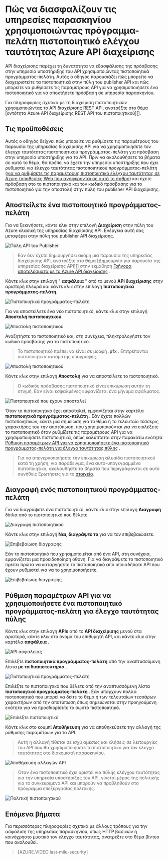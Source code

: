 <properties 
    pageTitle="Πώς να διασφαλίζουν τις υπηρεσίες παρασκηνίου χρησιμοποιώντας πρόγραμμα-πελάτη πιστοποιητικό ελέγχου ταυτότητας Azure API διαχείρισης" 
    description="Μάθετε πώς να διασφαλίζουν τις υπηρεσίες παρασκηνίου χρησιμοποιώντας τον έλεγχο ταυτότητας πιστοποιητικού προγράμματος-πελάτη Azure API διαχείρισης." 
    services="api-management" 
    documentationCenter="" 
    authors="steved0x" 
    manager="erikre" 
    editor=""/>

<tags 
    ms.service="api-management" 
    ms.workload="mobile" 
    ms.tgt_pltfrm="na" 
    ms.devlang="na" 
    ms.topic="article" 
    ms.date="10/25/2016" 
    ms.author="sdanie"/>

# <a name="how-to-secure-back-end-services-using-client-certificate-authentication-in-azure-api-management"></a>Πώς να διασφαλίζουν τις υπηρεσίες παρασκηνίου χρησιμοποιώντας πρόγραμμα-πελάτη πιστοποιητικό ελέγχου ταυτότητας Azure API διαχείρισης

API διαχείρισης παρέχει τη δυνατότητα να εξασφάλισης της πρόσβασης στην υπηρεσία υποστήριξης του API χρησιμοποιώντας πιστοποιητικά προγράμματος-πελάτη. Αυτός ο οδηγός παρουσιάζει πώς μπορείτε να διαχειριστείτε τα πιστοποιητικά στην πύλη του publisher API και πώς μπορείτε να ρυθμίσετε τις παραμέτρους API για να χρησιμοποιήσετε ένα πιστοποιητικό για να αποκτήσετε πρόσβαση σε υπηρεσία παρασκηνίου.

Για πληροφορίες σχετικά με τη διαχείριση πιστοποιητικών χρησιμοποιώντας το API διαχείρισης REST API, ανατρέξτε στο θέμα [οντότητα Azure API διαχείρισης REST API του πιστοποιητικού][].

## <a name="prerequisites"> </a>Τις προϋποθέσεις

Αυτός ο οδηγός δείχνει πώς μπορείτε να ρυθμίσετε τις παραμέτρους του παρουσία της υπηρεσίας διαχείρισης API για να χρησιμοποιήσετε τον έλεγχο ταυτότητας πιστοποιητικού προγράμματος-πελάτη για πρόσβαση στην υπηρεσία υποστήριξης για το API. Πριν να ακολουθήσετε τα βήματα σε αυτό το θέμα, θα πρέπει να έχετε την υπηρεσία υποστήριξης που έχει ρυθμιστεί για έλεγχο ταυτότητας πιστοποιητικού προγράμματος-πελάτη ([για να ρυθμίσετε τις παραμέτρους πιστοποιητικό ελέγχου ταυτότητας σε Azure τοποθεσίες Web που αναφέρονται σε αυτό το άρθρο][]) και έχετε πρόσβαση στο το πιστοποιητικό και τον κωδικό πρόσβασης για το πιστοποιητικό για την αποστολή στην πύλη του publisher API διαχείρισης.

## <a name="step1"> </a>Αποστείλετε ένα πιστοποιητικό προγράμματος-πελάτη

Για να ξεκινήσετε, κάντε κλικ στην επιλογή **Διαχείριση** στην πύλη του Azure κλασική της υπηρεσίας διαχείρισης API. Ενέργεια αυτή σας μεταφέρει στην πύλη του publisher API διαχείρισης.

![Πύλη API του Publisher][api-management-management-console]

>Εάν δεν έχετε δημιουργήσει ακόμη μια παρουσία της υπηρεσίας διαχείρισης API, ανατρέξτε στο θέμα [Δημιουργία μια παρουσία της υπηρεσίας διαχείρισης API][] στην εκμάθηση [Γρήγορα αποτελέσματα με το Azure API διαχείρισης][] .

Κάντε κλικ στην επιλογή " **ασφάλεια** " από το μενού **API διαχείρισης** στην αριστερή πλευρά και κάντε κλικ στην επιλογή **πιστοποιητικά προγράμματος-πελάτη**.

![Πιστοποιητικά προγράμματος-πελάτη][api-management-security-client-certificates]

Για να αποστείλετε ένα νέο πιστοποιητικό, κάντε κλικ στην επιλογή **Αποστολή πιστοποιητικού**.

![Αποστολή πιστοποιητικού][api-management-upload-certificate]

Αναζητήστε το πιστοποιητικό και, στη συνέχεια, πληκτρολογήστε τον κωδικό πρόσβασης για το πιστοποιητικό.

>Το πιστοποιητικό πρέπει να είναι σε μορφή **.pfx** . Επιτρέπονται πιστοποιητικά αυτόματης υπογραφής.

![Αποστολή πιστοποιητικού][api-management-upload-certificate-form]

Κάντε κλικ στην επιλογή **Αποστολή** για να αποστείλετε το πιστοποιητικό.

>Ο κωδικός πρόσβασης πιστοποιητικό είναι επικύρωση αυτήν τη στιγμή. Εάν είναι εσφαλμένες εμφανίζεται ένα μήνυμα σφάλματος.

![Πιστοποιητικό που έχουν αποσταλεί][api-management-certificate-uploaded]

Όταν το πιστοποιητικό έχει αποσταλεί, εμφανίζεται στην καρτέλα **πιστοποιητικά προγράμματος-πελάτη** . Εάν έχετε πολλών πιστοποιητικών, κάντε μια σημείωση για το θέμα ή το τελευταίο τέσσερις χαρακτήρες του την αποτύπωση, που χρησιμοποιούνται για να επιλέξετε το πιστοποιητικό όταν ρυθμίζετε τις παραμέτρους API για να χρησιμοποιήσετε πιστοποιητικά, όπως καλύπτεται στην παρακάτω ενότητα [Ρύθμιση παραμέτρων API για να χρησιμοποιήσετε ένα πιστοποιητικό προγράμματος-πελάτη για έλεγχο ταυτότητας πύλης][] .

>Για να απενεργοποιήσετε την επικύρωση αλυσίδα πιστοποιητικού κατά τη χρήση, για παράδειγμα, ένα αυτο-υπογεγραμμένο πιστοποιητικό, ακολουθήστε τα βήματα που περιγράφονται σε αυτό συνήθεις Ερωτήσεις για το [στοιχείο](api-management-faq.md#can-i-use-a-self-signed-ssl-certificate-for-a-back-end).

## <a name="step1a"> </a>Διαγραφή ενός πιστοποιητικού προγράμματος-πελάτη

Για να διαγράψετε ένα πιστοποιητικό, κάντε κλικ στην επιλογή **Διαγραφή** δίπλα από το πιστοποιητικό που θέλετε.

![Διαγραφή πιστοποιητικού][api-management-certificate-delete]

Κάντε κλικ στην επιλογή **Ναι, διαγράψτε το** για να τον επιβεβαιώσετε.

![Επιβεβαίωση διαγραφής][api-management-confirm-delete]

Εάν το πιστοποιητικό που χρησιμοποιείται από ένα API, στη συνέχεια, εμφανίζεται μια προειδοποίηση οθόνη. Για να διαγράψετε το πιστοποιητικό πρέπει πρώτα να καταργήσετε το πιστοποιητικό από οποιαδήποτε API που έχουν ρυθμιστεί για να το χρησιμοποιήσετε.

![Επιβεβαίωση διαγραφής][api-management-confirm-delete-policy]

## <a name="step2"> </a>Ρύθμιση παραμέτρων API για να χρησιμοποιήσετε ένα πιστοποιητικό προγράμματος-πελάτη για έλεγχο ταυτότητας πύλης

Κάντε κλικ στην επιλογή **APIs** από το **API διαχείρισης** μενού στα αριστερά, κάντε κλικ στο όνομα του επιθυμητή API, και κάντε κλικ στην καρτέλα **ασφάλεια** .

![API ασφαλείας][api-management-api-security]

Επιλέξτε **πιστοποιητικά προγράμματος-πελάτη** από την αναπτυσσόμενη λίστα **με τα διαπιστευτήρια** .

![Πιστοποιητικά προγράμματος-πελάτη][api-management-mutual-certificates]

Επιλέξτε το πιστοποιητικό που θέλετε από την αναπτυσσόμενη λίστα **πιστοποιητικό προγράμματος-πελάτη** . Εάν υπάρχουν πολλά πιστοποιητικά που μπορεί να δείτε το θέμα ή των τελευταίων τεσσάρων χαρακτήρων από την αποτύπωση όπως σημειώνεται στην προηγούμενη ενότητα για να προσδιορίσετε το σωστό πιστοποιητικό.

![Επιλέξτε πιστοποιητικό][api-management-select-certificate]

Κάντε κλικ στο κουμπί **Αποθήκευση** για να αποθηκεύσετε την αλλαγή της ρύθμισης παραμέτρων για το API.

>Αυτή η αλλαγή τίθεται σε ισχύ αμέσως και κλήσεις σε λειτουργίες του API που θα χρησιμοποιήσετε το πιστοποιητικό για τον έλεγχο ταυτότητας στο διακομιστή παρασκηνίου.

![Αποθήκευση αλλαγών API][api-management-save-api]

>Όταν ένα πιστοποιητικό έχει οριστεί για πύλης ελέγχου ταυτότητας για την υπηρεσία υποστήριξης του API, γίνεται μέρος της πολιτικής για το συγκεκριμένο API και μπορούν να προβληθούν στο πρόγραμμα επεξεργασίας πολιτικής.

![Πολιτική πιστοποιητικού][api-management-certificate-policy]

## <a name="next-steps"></a>Επόμενα βήματα

Για περισσότερες πληροφορίες σχετικά με άλλους τρόπους για την ασφάλιση της υπηρεσίας παρασκηνίου, όπως HTTP βασικών ή κοινόχρηστο μυστικό τον έλεγχο ταυτότητας, ανατρέξτε στο θέμα βίντεο που ακολουθεί.

> [AZURE.VIDEO last-mile-security]

[api-management-management-console]: ./media/api-management-howto-mutual-certificates/api-management-management-console.png
[api-management-security-client-certificates]: ./media/api-management-howto-mutual-certificates/api-management-security-client-certificates.png
[api-management-upload-certificate]: ./media/api-management-howto-mutual-certificates/api-management-upload-certificate.png
[api-management-upload-certificate-form]: ./media/api-management-howto-mutual-certificates/api-management-upload-certificate-form.png
[api-management-certificate-uploaded]: ./media/api-management-howto-mutual-certificates/api-management-certificate-uploaded.png
[api-management-api-security]: ./media/api-management-howto-mutual-certificates/api-management-api-security.png
[api-management-mutual-certificates]: ./media/api-management-howto-mutual-certificates/api-management-mutual-certificates.png
[api-management-select-certificate]: ./media/api-management-howto-mutual-certificates/api-management-select-certificate.png
[api-management-save-api]: ./media/api-management-howto-mutual-certificates/api-management-save-api.png
[api-management-certificate-policy]: ./media/api-management-howto-mutual-certificates/api-management-certificate-policy.png
[api-management-certificate-delete]: ./media/api-management-howto-mutual-certificates/api-management-certificate-delete.png
[api-management-confirm-delete]: ./media/api-management-howto-mutual-certificates/api-management-confirm-delete.png
[api-management-confirm-delete-policy]: ./media/api-management-howto-mutual-certificates/api-management-confirm-delete-policy.png



[How to add operations to an API]: api-management-howto-add-operations.md
[How to add and publish a product]: api-management-howto-add-products.md
[Monitoring and analytics]: ../api-management-monitoring.md
[Add APIs to a product]: api-management-howto-add-products.md#add-apis
[Publish a product]: api-management-howto-add-products.md#publish-product
[Γρήγορα αποτελέσματα με το Azure API διαχείρισης]: api-management-get-started.md
[API Management policy reference]: api-management-policy-reference.md
[Caching policies]: api-management-policy-reference.md#caching-policies
[Δημιουργήστε μια παρουσία της υπηρεσίας διαχείρισης API]: api-management-get-started.md#create-service-instance

[Azure οντότητα API διαχείρισης REST API πιστοποιητικού]: http://msdn.microsoft.com/library/azure/dn783483.aspx
[WebApp-GraphAPI-DotNet]: https://github.com/AzureADSamples/WebApp-GraphAPI-DotNet
[Για να ρυθμίσετε τις παραμέτρους πιστοποιητικό ελέγχου ταυτότητας σε Azure τοποθεσίες Web που αναφέρονται σε αυτό το άρθρο]: https://azure.microsoft.com/en-us/documentation/articles/app-service-web-configure-tls-mutual-auth/

[Prerequisites]: #prerequisites
[Upload a client certificate]: #step1
[Delete a client certificate]: #step1a
[Ρύθμιση παραμέτρων API για να χρησιμοποιήσετε ένα πιστοποιητικό προγράμματος-πελάτη για έλεγχο ταυτότητας πύλης]: #step2
[Test the configuration by calling an operation in the Developer Portal]: #step3
[Next steps]: #next-steps


 
